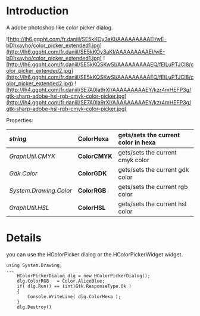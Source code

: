 # Introduction #

A adobe photoshop like color picker dialog.

![http://lh6.ggpht.com/fr.daniil/SE5kKOy3aKI/AAAAAAAAAEI/wE-bDhxayho/color_picker_extended1.jpg](http://lh6.ggpht.com/fr.daniil/SE5kKOy3aKI/AAAAAAAAAEI/wE-bDhxayho/color_picker_extended1.jpg)
![http://lh6.ggpht.com/fr.daniil/SE5kKQSKwSI/AAAAAAAAAEQ/fElLuPTJCl8/color_picker_extended2.jpg](http://lh6.ggpht.com/fr.daniil/SE5kKQSKwSI/AAAAAAAAAEQ/fElLuPTJCl8/color_picker_extended2.jpg)
![http://lh4.ggpht.com/fr.daniil/SE7A0Ia9rXI/AAAAAAAAAEY/kzr4mHEFP3g/gtk-sharp-adobe-hsl-rgb-cmyk-color-picker.jpg](http://lh4.ggpht.com/fr.daniil/SE7A0Ia9rXI/AAAAAAAAAEY/kzr4mHEFP3g/gtk-sharp-adobe-hsl-rgb-cmyk-color-picker.jpg)


Properties:

| _string_ | **ColorHexa** | gets/sets the current color in hexa  |
|:---------|:--------------|:-------------------------------------|
| _GraphUtil.CMYK_ | **ColorCMYK**    | gets/sets the current cmyk color  |
| _Gdk.Color_ | **ColorGDK**    | gets/sets the current gdk color  |
| _System.Drawing.Color_ | **ColorRGB**    | gets/sets the current rgb color  |
| _GraphUtil.HSL_ | **ColorHSL**    | gets/sets the current hsl color  |

# Details #

you can use the HColorPicker dialog or the HColorPickerWidget widget.

```
using System.Drawing;
...
	HColorPickerDialog dlg = new HColorPickerDialog();
	dlg.ColorRGB   = Color.AliceBlue;
	if( dlg.Run() == (int)Gtk.ResponseType.Ok )
	{
		Console.WriteLine( dlg.ColorHexa );
	}
	dlg.Destroy()
```